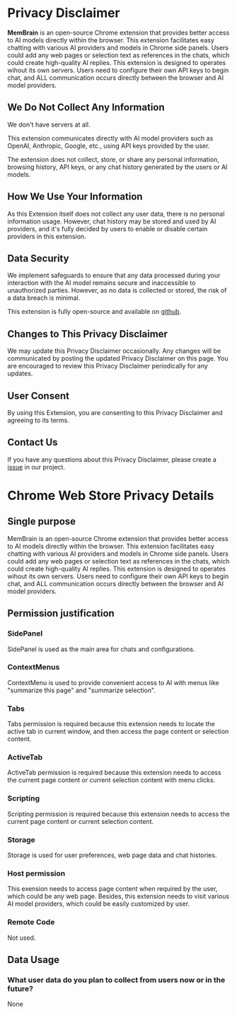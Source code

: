 # Privacy Disclaimer

**MemBrain** is an open-source Chrome extension that provides better access to AI models directly within the browser.
This extension facilitates easy chatting with various AI providers and models in Chrome side panels. Users could add any web pages or selection text as references in the chats, which could create high-quality AI replies.
This extension is designed to operates wihout its own servers. Users need to configure their own API keys to begin chat, and ALL communication occurs directly between the browser and AI model providers.

## We Do Not Collect Any Information

We don't have servers at all.

This extension communicates directly with AI model providers such as OpenAI, Anthropic, Google, etc., using API keys provided by the user.

The extension does not collect, store, or share any personal information, browsing history, API keys, or any chat history generated by the users or AI models.

## How We Use Your Information

As this Extension itself does not collect any user data, there is no personal information usage. However, chat history may be stored and used by AI providers, and it's fully decided by users to enable or disable certain providers in this extension.

## Data Security

We implement safeguards to ensure that any data processed during your interaction with the AI model remains secure and inaccessible to unauthorized parties. However, as no data is collected or stored, the risk of a data breach is minimal.

This extension is fully open-source and available on [github](https://github.com/fankaidev/membrain).

## Changes to This Privacy Disclaimer

We may update this Privacy Disclaimer occasionally. Any changes will be communicated by posting the updated Privacy Disclaimer on this page. You are encouraged to review this Privacy Disclaimer periodically for any updates.

## User Consent

By using this Extension, you are consenting to this Privacy Disclaimer and agreeing to its terms.

## Contact Us

If you have any questions about this Privacy Disclaimer, please create a [issue](https://github.com/fankaidev/membrain/issues) in our project.

# Chrome Web Store Privacy Details

## Single purpose

MemBrain is an open-source Chrome extension that provides better access to AI models directly within the browser.
This extension facilitates easy chatting with various AI providers and models in Chrome side panels. Users could add any web pages or selection text as references in the chats, which could create high-quality AI replies.
This extension is designed to operates wihout its own servers. Users need to configure their own API keys to begin chat, and ALL communication occurs directly between the browser and AI model providers.

## Permission justification

### SidePanel

SidePanel is used as the main area for chats and configurations.

### ContextMenus

ContextMenu is used to provide convenient access to AI with menus like "summarize this page" and "summarize selection".

### Tabs

Tabs permission is required because this extension needs to locate the active tab in current window, and then access the page content or selection content.

### ActiveTab

ActiveTab permission is required because this extension needs to access the current page content or current selection content with menu clicks.

### Scripting

Scripting permission is required because this extension needs to access the current page content or current selection content.

### Storage

Storage is used for user preferences, web page data and chat histories.

### Host permission

This exension needs to access page content when required by the user, which could be any web page.
Besides, this extension needs to visit various AI model providers, which could be easily customized by user.

### Remote Code

Not used.

## Data Usage

### What user data do you plan to collect from users now or in the future?

None
